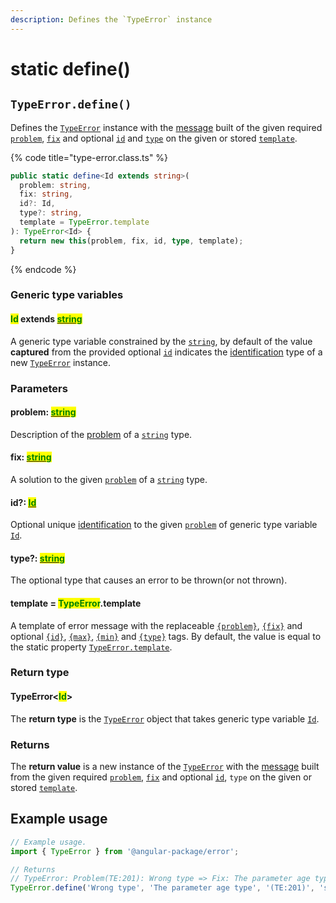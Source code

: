 ```yaml
---
description: Defines the `TypeError` instance
---
```


# static define()

## `TypeError.define()`

Defines the [`TypeError`](broken-reference) instance with the [message](../../commonerror/accessors/get-message.md) built of the given required [`problem`](static-define.md#problem-string), [`fix`](static-define.md#fix-string) and optional [`id`](static-define.md#id-id) and [`type`](static-define.md#type-string) on the given or stored [`template`](static-define.md#template-typeerror.template).

{% code title="type-error.class.ts" %}
```typescript
public static define<Id extends string>(
  problem: string,
  fix: string,
  id?: Id,
  type?: string,
  template = TypeError.template
): TypeError<Id> {
  return new this(problem, fix, id, type, template);
}
```
{% endcode %}

### Generic type variables

#### <mark style="color:green;">Id</mark> extends [<mark style="color:green;">string</mark>](https://www.typescriptlang.org/docs/handbook/basic-types.html#string)

A generic type variable constrained by the [`string`](https://developer.mozilla.org/en-US/docs/Web/JavaScript/Reference/Global\_Objects/String), by default of the value **captured** from the provided optional [`id`](static-define.md#id-id) indicates the [identification](../../getting-started/basic-concepts.md#identification) type of a new [`TypeError`](broken-reference) instance.

### Parameters

#### problem: [<mark style="color:green;">string</mark>](https://developer.mozilla.org/en-US/docs/Web/JavaScript/Reference/Global\_Objects/String)<mark style="color:green;"></mark>

Description of the [problem](../../getting-started/basic-concepts.md#problem) of a [`string`](https://developer.mozilla.org/en-US/docs/Web/JavaScript/Reference/Global\_Objects/String) type.

#### fix: [<mark style="color:green;">string</mark>](https://developer.mozilla.org/en-US/docs/Web/JavaScript/Reference/Global\_Objects/String)<mark style="color:green;"></mark>

A solution to the given [`problem`](static-define.md#problem-string) of a [`string`](https://developer.mozilla.org/en-US/docs/Web/JavaScript/Reference/Global\_Objects/String) type.

#### id?: [<mark style="color:green;">Id</mark>](../../error/generic-type-variables.md#wrap-opening)<mark style="color:green;"></mark>

Optional unique [identification](../../getting-started/basic-concepts.md#identification) to the given [`problem`](static-define.md#problem-string) of generic type variable [`Id`](static-define.md#id-extends-string).

#### type?: [<mark style="color:green;">string</mark>](https://developer.mozilla.org/en-US/docs/Web/JavaScript/Reference/Global\_Objects/String)<mark style="color:green;"></mark>

The optional type that causes an error to be thrown(or not thrown).

#### template = <mark style="color:green;">TypeError</mark>.template

A template of error message with the replaceable [`{problem}`](../../commonerror/properties/static-template.md#problem), [`{fix}`](../../commonerror/properties/static-template.md#fix) and optional [`{id}`](../../commonerror/properties/static-template.md#id), [`{max}`](../../commonerror/properties/static-template.md#max), [`{min}`](../../commonerror/properties/static-template.md#min) and [`{type}`](../../commonerror/properties/static-template.md#type) tags. By default, the value is equal to the static property [`TypeError.template`](../properties/static-template.md).

### Return type

#### TypeError<<mark style="color:green;">Id</mark>>

The **return type** is the [`TypeError`](broken-reference) object that takes generic type variable [`Id`](static-define.md#id-extends-string).

### Returns

The **return value** is a new instance of the [`TypeError`](broken-reference) with the [message](../../commonerror/accessors/get-message.md) built from the given required [`problem`](static-define.md#problem-string), [`fix`](static-define.md#fix-string) and optional [`id`](static-define.md#id-id), `type` on the given or stored [`template`](static-define.md#template-typeerror.template).

## Example usage

```typescript
// Example usage.
import { TypeError } from '@angular-package/error';

// Returns
// TypeError: Problem(TE:201): Wrong type => Fix: The parameter age type must be of the string
TypeError.define('Wrong type', 'The parameter age type', '(TE:201)', 'string');
```
